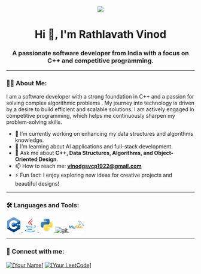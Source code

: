 <div id="header" align="center">
  <img src="https://media.giphy.com/media/M9gbBd9nbDrOTu1Mqx/giphy.gif" width="100"/>
  <h1 align="center">Hi 👋, I'm Rathlavath Vinod</h1>
  <h3 align="center">A passionate software developer from India with a focus on C++ and competitive programming.</h3>
</div>

---

### 👨‍💻 About Me:

I am a software developer with a strong foundation in C++ and a passion for solving complex algorithmic problems . My journey into technology is driven by a desire to build efficient and scalable solutions. I am actively engaged in competitive programming, which helps me continuously sharpen my problem-solving skills.

- 🔭 I’m currently working on enhancing my data structures and algorithms knowledge.
- 🌱 I’m learning about AI applications and full-stack development.
- 💬 Ask me about **C++, Data Structures, Algorithms, and Object-Oriented Design**.
- 📫 How to reach me: **vinodgsvcp1922@gmail.com**
- ⚡ Fun fact: I enjoy exploring new ideas for creative projects and beautiful designs!

---

### 🛠️ Languages and Tools:

<p align="left">
  <a href="https://www.cplusplus.com/" target="_blank" rel="noreferrer"> <img src="https://raw.githubusercontent.com/devicons/devicon/master/icons/cplusplus/cplusplus-original.svg" alt="cplusplus" width="40" height="40"/> </a>
  <a href="https://www.java.com" target="_blank" rel="noreferrer"> <img src="https://raw.githubusercontent.com/devicons/devicon/master/icons/java/java-original.svg" alt="java" width="40" height="40"/> </a>
  <a href="https://www.python.org" target="_blank" rel="noreferrer"> <img src="https://raw.githubusercontent.com/devicons/devicon/master/icons/python/python-original.svg" alt="python" width="40" height="40"/> </a>
  <a href="https://git-scm.com/" target="_blank" rel="noreferrer"> <img src="https://www.vectorlogo.zone/logos/git-scm/git-scm-icon.svg" alt="git" width="40" height="40"/> </a>
  <a href="https://www.mysql.com/" target="_blank" rel="noreferrer"> <img src="https://raw.githubusercontent.com/devicons/devicon/master/icons/mysql/mysql-original-wordmark.svg" alt="mysql" width="40" height="40"/> </a>
</p>

---


### 🔗 Connect with me:

<p align="left">
  <a href="https://www.linkedin.com/in/rathlavath-vinod/" target="blank"><img align="center" src="https://raw.githubusercontent.com/rahuldkjain/github-profile-readme-generator/master/src/images/icons/Social/linked-in-alt.svg" alt="[Your Name]" height="30" width="40" /></a>
  <a href="https://leetcode.com/u/RATHOD_VINOD/" target="blank"><img align="center" src="https://raw.githubusercontent.com/rahuldkjain/github-profile-readme-generator/master/src/images/icons/Social/leet-code.svg" alt="[Your LeetCode]" height="30" width="40" /></a>
</p>

<!--
**VinodRathod1/VinodRathod1** is a ✨ _special_ ✨ repository because its `README.md` (this file) appears on your GitHub profile.

Here are some ideas to get you started:

- 🔭 I’m currently working on ...
- 🌱 I’m currently learning ...
- 👯 I’m looking to collaborate on ...
- 🤔 I’m looking for help with ...
- 💬 Ask me about ...
- 📫 How to reach me: ...
- 😄 Pronouns: ...
- ⚡ Fun fact: ...
-->
